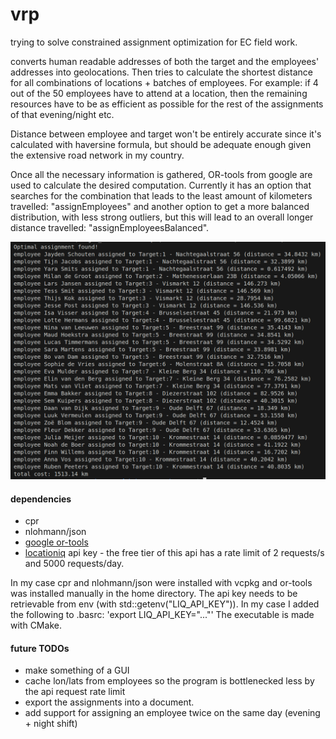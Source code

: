 # vrp

trying to solve constrained assignment optimization for EC field work.

converts human readable addresses of both the target and the employees' addresses into geolocations. Then tries to calculate the shortest distance for all combinations of locations + batches of employees. For example: if 4 out of the 50 employees have to attend at a location, then the remaining resources have to be as efficient as possible for the rest of the assignments of that evening/night etc.

Distance between employee and target won't be entirely accurate since it's calculated with haversine formula, but should be adequate enough given the extensive road network in my country.

Once all the necessary information is gathered, OR-tools from google are used to calculate the desired computation. Currently it has an option that searches for the combination that leads to the least amount of kilometers travelled: "assignEmployees" and another option to get a more balanced distribution, with less strong outliers, but this will lead to an overall longer distance travelled: "assignEmployeesBalanced".

![](ss.png)

#### dependencies
- cpr
- nlohmann/json
- [google or-tools](https://developers.google.com/optimization/install/cpp/binary_linux)
- [locationiq](https://locationiq.com/) api key - the free tier of this api has a rate limit of 2 requests/s and 5000 requests/day. 

In my case cpr and nlohmann/json were installed with vcpkg and or-tools was installed manually in the home directory.
The api key needs to be retrievable from env (with std::getenv("LIQ_API_KEY")). In my case I added the following to 
.basrc: 'export LIQ_API_KEY="..."' The executable is made with CMake. 

#### future TODOs
- make something of a GUI
- cache lon/lats from employees so the program is bottlenecked less by the api request rate limit
- export the assignments into a document.
- add support for assigning an employee twice on the same day (evening + night shift)